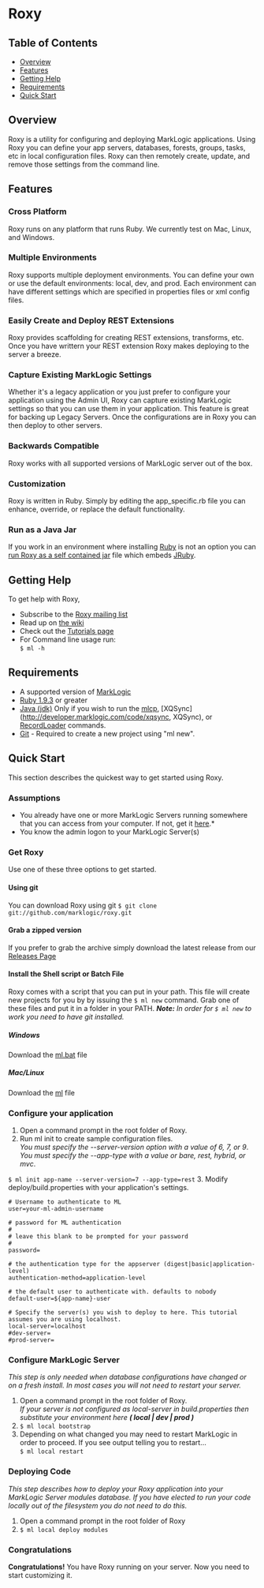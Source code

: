 # Roxy

## Table of Contents
 - [Overview](#overview)
 - [Features](#features)
 - [Getting Help](#getting-help)
 - [Requirements](#requirement)
 - [Quick Start](#quick-start)

## Overview
Roxy is a utility for configuring and deploying MarkLogic applications. Using
Roxy you can define your app servers, databases, forests, groups, tasks, etc
in local configuration files. Roxy can then remotely create, update, and remove
those settings from the command line.

## Features

### Cross Platform
Roxy runs on any platform that runs Ruby. We currently test on Mac, Linux, and Windows.

### Multiple Environments
Roxy supports multiple deployment environments. You can define your own or
use the default environments: local, dev, and prod. Each environment can have
different settings which are specified in properties files or xml config files.

### Easily Create and Deploy REST Extensions
Roxy provides scaffolding for creating REST extensions, transforms, etc. Once
you have writtern your REST extension Roxy makes deploying to the server
a breeze.

### Capture Existing MarkLogic Settings
Whether it's a legacy application or you just prefer to configure
your application using the Admin UI, Roxy can capture existing MarkLogic settings
so that you can use them in your application. This feature is great for backing up
Legacy Servers. Once the configurations are in Roxy you can then deploy to
other servers.

### Backwards Compatible
Roxy works with all supported versions of MarkLogic server out of the box.

### Customization
Roxy is written in Ruby. Simply by editing the app_specific.rb file you can
enhance, override, or replace the default functionality.

### Run as a Java Jar
If you work in an environment where installing [Ruby](http://ruby-lang.org) is not an option you
can [run Roxy as a self contained jar](https://github.com/marklogic/roxy/wiki/Run-Roxy-as-a-Jar) file which embeds [JRuby](http://jruby.org).

## Getting Help
To get help with Roxy,

* Subscribe to the [Roxy mailing list](http://developer.marklogic.com/mailman/listinfo/roxy)
* Read up on [the wiki](https://github.com/marklogic/roxy/wiki)
* Check out the [Tutorials page](https://github.com/marklogic/roxy/wiki/Tutorials)
* For Command line usage run:  
  `$ ml -h`


## Requirements
* A supported version of [MarkLogic](https://github.com/marklogic/roxy/wiki/Supported-MarkLogic-versions)
* [Ruby 1.9.3](http://www.ruby-lang.org/en/) or greater
* [Java (jdk)](http://www.oracle.com/technetwork/java/javase/downloads/index.html)
  Only if you wish to run the [mlcp](http://developer.marklogic.com/products/mlcp), [XQSync](http://developer.marklogic.com/code/xqsync, XQSync), or [RecordLoader](http://developer.marklogic.com/code/recordloader) commands.
* [Git](http://git-scm.com/downloads) - Required to create a new project using "ml new".

## Quick Start
This section describes the quickest way to get started using Roxy.

### Assumptions
* You already have one or more MarkLogic Servers running somewhere that you can access from your computer. If not, get it [here](http://developer.marklogic.com/products).*
* You know the admin logon to your MarkLogic Server(s)

### Get Roxy
Use one of these three options to get started. 

#### Using git
You can download Roxy using git
`$ git clone git://github.com/marklogic/roxy.git`

#### Grab a zipped version
If you prefer to grab the archive simply download the latest release from our [Releases Page](https://github.com/marklogic/roxy/releases)

#### Install the Shell script or Batch File
Roxy comes with a script that you can put in your path. This file will create new projects for you by
by issuing the `$ ml new` command. Grab one of these files and put it in a folder in your PATH.
*__Note:__ In order for `$ ml new` to work you need to have git installed.*

##### Windows
Download the [ml.bat](https://github.com/marklogic/roxy/raw/master/ml.bat) file

##### Mac/Linux
Download the [ml](https://github.com/marklogic/roxy/raw/master/ml) file

### Configure your application
1. Open a command prompt in the root folder of Roxy.
2. Run ml init to create sample configuration files.  
  *You must specify the --server-version option with a value of 6, 7, or 9*.  
  *You must specify the --app-type with a value or bare, rest, hybrid, or mvc*.

  `$ ml init app-name --server-version=7 --app-type=rest`
3. Modify deploy/build.properties with your application's settings.

```
# Username to authenticate to ML
user=your-ml-admin-username

# password for ML authentication
#
# leave this blank to be prompted for your password
#
password=

# the authentication type for the appserver (digest|basic|application-level)
authentication-method=application-level

# the default user to authenticate with. defaults to nobody
default-user=${app-name}-user

# Specify the server(s) you wish to deploy to here. This tutorial assumes you are using localhost.
local-server=localhost
#dev-server=
#prod-server=
```

### Configure MarkLogic Server
*This step is only needed when database configurations have changed or on a fresh install. In most cases you will not need to restart your server.*

1. Open a command prompt in the root folder of Roxy.  
  *If your server is not configured as local-server in build.properties then substitute your environment here __( local | dev | prod )__*
2. `$ ml local bootstrap`
3. Depending on what changed you may need to restart MarkLogic in order to proceed. If you see output telling you to restart...  
  `$ ml local restart`

### Deploying Code
*This step describes how to deploy your Roxy application into your MarkLogic Server modules database. If you have elected to run your code locally out of the filesystem you do not need to do this.*

1. Open a command prompt in the root folder of Roxy
2. `$ ml local deploy modules`

### Congratulations
**Congratulations!** You have Roxy running on your server. Now you need to start customizing it.
